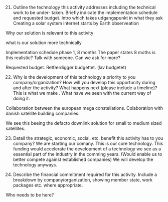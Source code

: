 21. Outline the technology this activity addresses including the technical work to be under- taken. Briefly indicate the implementation schedule and requested budget.
Intro which takes udgangspunkt in what they ask
Creating a solar system internet starts by Earth observeation 

Why our solution is relevant to this activity 

what is our solution more technically

Implementation schedule 
phase 1, 8 months
The paper states 8 moths is this realistic? Talk with someone. Can we ask for more?

Requested budget.
Retfærdiggør budgettet. (lav budgetet)


22. Why is the development of this technology a priority to you company/organization? How will you develop this opportunity during and after the activity? What happens next (please include a timeline)?
This is what we make . 
What have we seen with the current way of doing it. 

Collaboration between the european mega constellations. 
Colaboration with danish satellite building companies. 

We see this beeing the defacto downlink solution for small to medium sized satellites.

23. Detail the strategic, economic, social, etc. benefit this activity has to you company?
We are starting our comany.
This is our core technology. 
This funding would accelerate the development of a technology we see as a essential part of the industry in the comming years. 
(Would enable us to better compete against established companies)
We will develop the technology anyways. 

24. Describe the financial commitment required for this activity. Include a breakdown by company/organization, showing member state, work packages etc. where appropriate.

Who needs to be here?